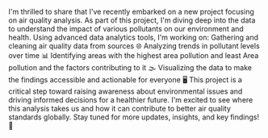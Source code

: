 I'm thrilled to share that I've recently embarked on a new project focusing on air quality analysis. As part of this project, I'm diving deep into the data to understand the impact of various pollutants on our environment and health.
Using advanced data analytics tools, I'm working on:
Gathering and cleaning air quality data from sources 🌐
Analyzing trends in pollutant levels over time 📊
Identifying areas with the highest area pollution and least Area pollution and the factors contributing to it 🌫️
Visualizing the data to make the findings accessible and actionable for everyone 🖥️
This project is a critical step toward raising awareness about environmental issues and driving informed decisions for a healthier future. I'm excited to see where this analysis takes us and how it can contribute to better air quality standards globally.
Stay tuned for more updates, insights, and key findings! 🌱
